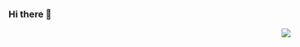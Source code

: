 ### Hi there 👋

<img align="right" src="https://github-readme-stats.vercel.app/api/top-langs/?username=lhvision"/>
